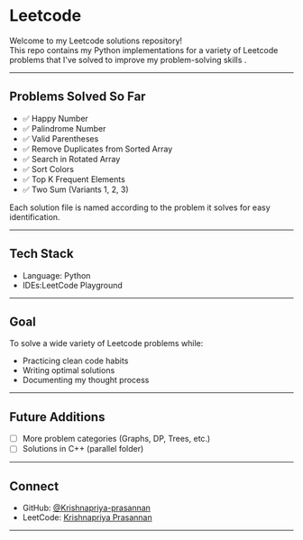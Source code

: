 # Leetcode 

Welcome to my Leetcode solutions repository!  
This repo contains my Python implementations for a variety of Leetcode problems that I've solved to improve my problem-solving skills .

---

##  Problems Solved So Far

- ✅ Happy Number
- ✅ Palindrome Number
- ✅ Valid Parentheses
- ✅ Remove Duplicates from Sorted Array
- ✅ Search in Rotated Array
- ✅ Sort Colors
- ✅ Top K Frequent Elements
- ✅ Two Sum (Variants 1, 2, 3)

Each solution file is named according to the problem it solves for easy identification.

---

## Tech Stack

- Language: Python 
- IDEs:LeetCode Playground

---

## Goal

To solve a wide variety of Leetcode problems while:
- Practicing clean code habits
- Writing optimal solutions
- Documenting my thought process

---

## Future Additions

- [ ] More problem categories (Graphs, DP, Trees, etc.)
- [ ] Solutions in C++ (parallel folder)

---

##  Connect

- GitHub: [@Krishnapriya-prasannan](https://github.com/Krishnapriya-prasannan)
- LeetCode: [Krishnapriya Prasannan](https://leetcode.com/u/3mkDtRs2FG) 

---


